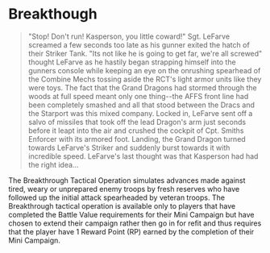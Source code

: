 # Breakthough

>"Stop! Don't run! Kasperson, you little coward!" Sgt. LeFarve screamed a few seconds too late as his gunner exited the hatch of their Striker Tank. "Its not like he is going to get far, we're all screwed" thought LeFarve as he hastily began strapping himself into the gunners console while keeping an eye on the onrushing spearhead of the Combine Mechs tossing aside the RCT's light armor units like they were toys. The fact that the Grand Dragons had stormed through the woods at full speed meant only one thing--the AFFS front line had been completely smashed and all that stood between the Dracs and the Starport was this mixed company. Locked in, LeFarve sent off a salvo of missiles that took off the lead Dragon's arm just seconds before it leapt into the air and crushed the cockpit of Cpt. Smiths Enforcer with its armored foot. Landing, the Grand Dragon turned towards LeFarve's Striker and suddenly burst towards it with incredible speed. LeFarve's last thought was that Kasperson had had the right idea...

The Breakthrough Tactical Operation simulates advances made against tired, weary or unprepared enemy troops by fresh reserves who have followed up the initial attack spearheaded by veteran troops. The Breakthrough tactical operation is available only to players that have completed the Battle Value requirements for their Mini Campaign but have chosen to extend their campaign rather then go in for refit and thus  requires that the player have 1 Reward Point (RP) earned by the completion of their Mini Campaign.
